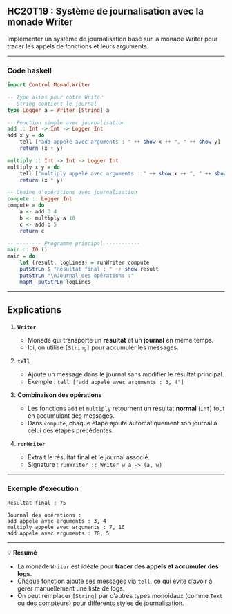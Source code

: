 ## HC20T19 : Système de journalisation avec la monade Writer

Implémenter un système de journalisation basé sur la monade Writer pour tracer les appels de fonctions et leurs arguments.

---

### Code haskell

```haskell
import Control.Monad.Writer

-- Type alias pour notre Writer
-- String contient le journal
type Logger a = Writer [String] a

-- Fonction simple avec journalisation
add :: Int -> Int -> Logger Int
add x y = do
    tell ["add appelé avec arguments : " ++ show x ++ ", " ++ show y]
    return (x + y)

multiply :: Int -> Int -> Logger Int
multiply x y = do
    tell ["multiply appelé avec arguments : " ++ show x ++ ", " ++ show y]
    return (x * y)

-- Chaîne d'opérations avec journalisation
compute :: Logger Int
compute = do
    a <- add 3 4
    b <- multiply a 10
    c <- add b 5
    return c

-- -------- Programme principal -----------
main :: IO ()
main = do
    let (result, logLines) = runWriter compute
    putStrLn $ "Résultat final : " ++ show result
    putStrLn "\nJournal des opérations :"
    mapM_ putStrLn logLines
```

---

## Explications

1. **`Writer`**

   * Monade qui transporte un **résultat** et un **journal** en même temps.
   * Ici, on utilise `[String]` pour accumuler les messages.

2. **`tell`**

   * Ajoute un message dans le journal sans modifier le résultat principal.
   * Exemple : `tell ["add appelé avec arguments : 3, 4"]`

3. **Combinaison des opérations**

   * Les fonctions `add` et `multiply` retournent un résultat **normal** (`Int`) tout en accumulant des messages.
   * Dans `compute`, chaque étape ajoute automatiquement son journal à celui des étapes précédentes.

4. **`runWriter`**

   * Extrait le résultat final et le journal associé.
   * Signature : `runWriter :: Writer w a -> (a, w)`

---

### Exemple d’exécution

```
Résultat final : 75

Journal des opérations :
add appelé avec arguments : 3, 4
multiply appelé avec arguments : 7, 10
add appelé avec arguments : 70, 5
```

---

💡 **Résumé**

* La monade `Writer` est idéale pour **tracer des appels et accumuler des logs**.
* Chaque fonction ajoute ses messages via `tell`, ce qui évite d’avoir à gérer manuellement une liste de logs.
* On peut remplacer `[String]` par d’autres types monoidaux (comme `Text` ou des compteurs) pour différents styles de journalisation.

